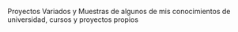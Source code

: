 Proyectos Variados y Muestras de algunos de mis conocimientos de universidad, cursos y proyectos propios
